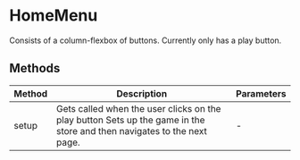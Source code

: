 # HomeMenu

Consists of a column-flexbox of buttons. Currently only has a play button.

## Methods

<!-- @vuese:HomeMenu:methods:start -->
|Method|Description|Parameters|
|---|---|---|
|setup|Gets called when the user clicks on the play button Sets up the game in the store and then navigates to the next page.|-|

<!-- @vuese:HomeMenu:methods:end -->


